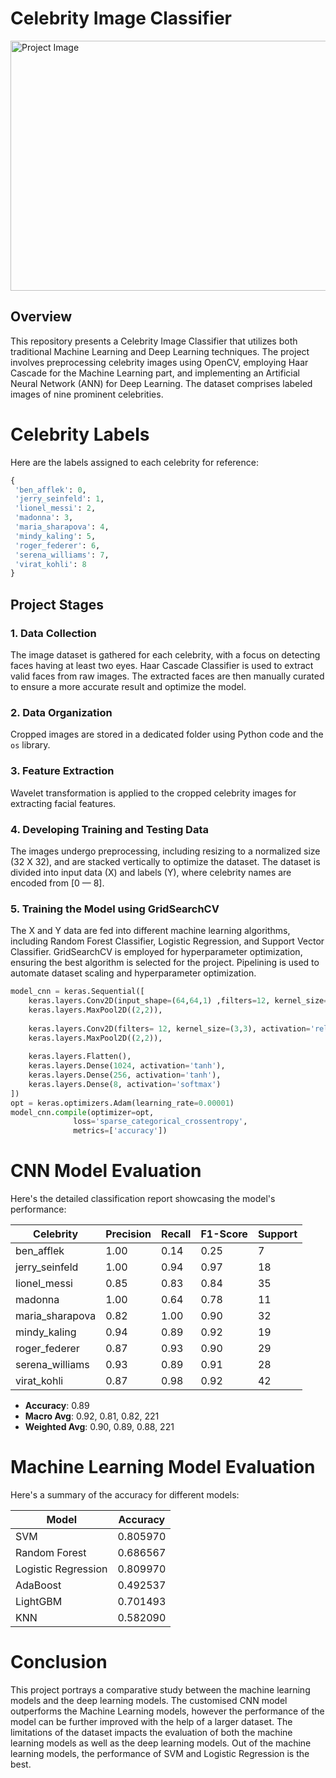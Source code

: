 # Celebrity Image Classifier

<img src="https://github.com/John-Alex07/Portfolio/blob/master/static/img/portfolio/portfolio-4.jpg" alt="Project Image" width="600" height="400">

## Overview

This repository presents a Celebrity Image Classifier that utilizes both traditional Machine Learning and Deep Learning techniques. The project involves preprocessing celebrity images using OpenCV, employing Haar Cascade for the Machine Learning part, and implementing an Artificial Neural Network (ANN) for Deep Learning. The dataset comprises labeled images of nine prominent celebrities.
# Celebrity Labels

Here are the labels assigned to each celebrity for reference:

```python
{
 'ben_afflek': 0,
 'jerry_seinfeld': 1,
 'lionel_messi': 2,
 'madonna': 3,
 'maria_sharapova': 4,
 'mindy_kaling': 5,
 'roger_federer': 6,
 'serena_williams': 7,
 'virat_kohli': 8
}
```

## Project Stages

### 1. Data Collection

The image dataset is gathered for each celebrity, with a focus on detecting faces having at least two eyes. Haar Cascade Classifier is used to extract valid faces from raw images. The extracted faces are then manually curated to ensure a more accurate result and optimize the model.

### 2. Data Organization

Cropped images are stored in a dedicated folder using Python code and the `os` library.

### 3. Feature Extraction

Wavelet transformation is applied to the cropped celebrity images for extracting facial features.

### 4. Developing Training and Testing Data

The images undergo preprocessing, including resizing to a normalized size (32 X 32), and are stacked vertically to optimize the dataset. The dataset is divided into input data (X) and labels (Y), where celebrity names are encoded from [0 — 8].

### 5. Training the Model using GridSearchCV

The X and Y data are fed into different machine learning algorithms, including Random Forest Classifier, Logistic Regression, and Support Vector Classifier. GridSearchCV is employed for hyperparameter optimization, ensuring the best algorithm is selected for the project. Pipelining is used to automate dataset scaling and hyperparameter optimization.

```python
model_cnn = keras.Sequential([
    keras.layers.Conv2D(input_shape=(64,64,1) ,filters=12, kernel_size=(3,3), activation='relu'),
    keras.layers.MaxPool2D((2,2)),
    
    keras.layers.Conv2D(filters= 12, kernel_size=(3,3), activation='relu'),
    keras.layers.MaxPool2D((2,2)),
    
    keras.layers.Flatten(),
    keras.layers.Dense(1024, activation='tanh'),
    keras.layers.Dense(256, activation='tanh'),
    keras.layers.Dense(8, activation='softmax')
])
opt = keras.optimizers.Adam(learning_rate=0.00001)
model_cnn.compile(optimizer=opt,
              loss='sparse_categorical_crossentropy',
              metrics=['accuracy'])
```

# CNN Model Evaluation

Here's the detailed classification report showcasing the model's performance:

| Celebrity         | Precision | Recall | F1-Score | Support |
|-------------------|-----------|--------|----------|---------|
| ben_afflek        | 1.00      | 0.14   | 0.25     | 7       |
| jerry_seinfeld    | 1.00      | 0.94   | 0.97     | 18      |
| lionel_messi      | 0.85      | 0.83   | 0.84     | 35      |
| madonna           | 1.00      | 0.64   | 0.78     | 11      |
| maria_sharapova   | 0.82      | 1.00   | 0.90     | 32      |
| mindy_kaling      | 0.94      | 0.89   | 0.92     | 19      |
| roger_federer     | 0.87      | 0.93   | 0.90     | 29      |
| serena_williams   | 0.93      | 0.89   | 0.91     | 28      |
| virat_kohli       | 0.87      | 0.98   | 0.92     | 42      |

- **Accuracy**: 0.89
- **Macro Avg**: 0.92, 0.81, 0.82, 221
- **Weighted Avg**: 0.90, 0.89, 0.88, 221

# Machine Learning Model Evaluation

Here's a summary of the accuracy for different models:

| Model                | Accuracy |
|----------------------|----------|
| SVM                  | 0.805970 |
| Random Forest        | 0.686567 |
| Logistic Regression  | 0.809970 |
| AdaBoost             | 0.492537 |
| LightGBM             | 0.701493 |
| KNN                  | 0.582090 |

# Conclusion
This project portrays a comparative study between the machine learning models and the deep learning models. The customised CNN model outperforms the Machine Learning models, however the performance of the model can be further improved with the help of a larger dataset. The limitations of the dataset impacts the evaluation of both the machine learning models as well as the deep learning models.
Out of the machine learning models, the performance of SVM and Logistic Regression is the best.

